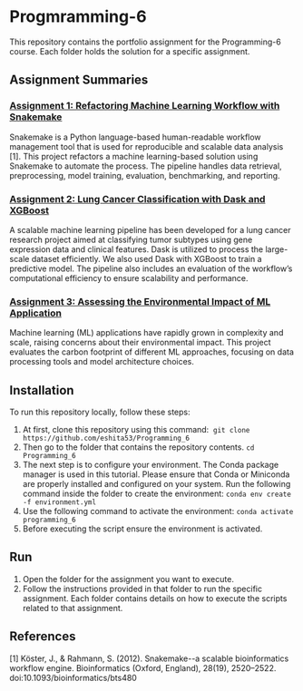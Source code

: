 # Progmramming-6
This repository contains the portfolio assignment for the Programming-6 course. Each folder holds the solution for a specific assignment.
## Assignment Summaries
### [Assignment 1: Refactoring Machine Learning Workflow with Snakemake](https://github.com/eshita53/Progmramming_6/tree/main/Snakemake#refactoring-machine-learning-workflow-with-snakemake)
Snakemake is a Python language-based human-readable workflow management tool that is used for reproducible and scalable data analysis [1]. This project refactors a machine learning-based solution using Snakemake to automate the process. The pipeline handles data retrieval, preprocessing, model training, evaluation, benchmarking, and reporting.
### [Assignment 2: Lung Cancer Classification with Dask and XGBoost](https://github.com/eshita53/Progmramming_6/tree/main/dask#performance-of-dask-and-pandas-on-lung-cancer-classification-using-xgboost)
A scalable machine learning pipeline has been developed for a lung cancer research project aimed at classifying tumor subtypes using gene expression data and clinical features. Dask is utilized to process the large-scale dataset efficiently. We also used Dask with XGBoost to train a predictive model. The pipeline also includes an evaluation of the workflow’s computational efficiency to ensure scalability and performance.
### [Assignment 3: Assessing the Environmental Impact of ML Application](https://github.com/eshita53/Progmramming_6/tree/main/Green_ML#assessing-the-environmental-impact-of-ml-application)
Machine learning (ML) applications have rapidly grown in complexity and scale, raising concerns about their environmental impact. This project evaluates the carbon footprint of different ML approaches, focusing on data processing tools and model architecture choices.
## Installation 
To run this repository locally, follow these steps:
1. At first, clone this repository using this command: 
`git clone https://github.com/eshita53/Programming_6`
2. Then go to the folder that contains the repository contents.
`cd Programming_6`
3. The next step is to configure your environment. The Conda package manager is used in this tutorial. Please ensure that Conda or Miniconda are properly installed and configured on your system.
Run the following command inside the folder to create the environment:
`conda env create -f environment.yml`
4. Use the following command to activate the environment:
`conda activate programming_6`
5. Before executing the script ensure the environment is activated.

## Run
1. Open the folder for the assignment you want to execute.
2. Follow the instructions provided in that folder to run the specific assignment. Each folder contains details on how to execute the scripts related to that assignment.

## References
[1] Köster, J., & Rahmann, S. (2012). Snakemake--a scalable bioinformatics workflow engine. Bioinformatics (Oxford, England), 28(19), 2520–2522. doi:10.1093/bioinformatics/bts480




